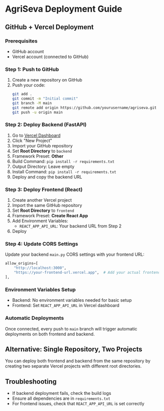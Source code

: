 # AgriSeva Deployment Guide

## GitHub + Vercel Deployment

### Prerequisites
- GitHub account
- Vercel account (connected to GitHub)

### Step 1: Push to GitHub
1. Create a new repository on GitHub
2. Push your code:
   ```bash
   git add .
   git commit -m "Initial commit"
   git branch -M main
   git remote add origin https://github.com/yourusername/agriseva.git
   git push -u origin main
   ```

### Step 2: Deploy Backend (FastAPI)
1. Go to [Vercel Dashboard](https://vercel.com/dashboard)
2. Click "New Project"
3. Import your GitHub repository
4. Set **Root Directory** to `backend`
5. Framework Preset: **Other**
6. Build Command: `pip install -r requirements.txt`
7. Output Directory: Leave empty
8. Install Command: `pip install -r requirements.txt`
9. Deploy and copy the backend URL

### Step 3: Deploy Frontend (React)
1. Create another Vercel project
2. Import the same GitHub repository
3. Set **Root Directory** to `frontend`
4. Framework Preset: **Create React App**
5. Add Environment Variables:
   - `REACT_APP_API_URL`: Your backend URL from Step 2
6. Deploy

### Step 4: Update CORS Settings
Update your backend `main.py` CORS settings with your frontend URL:
```python
allow_origins=[
    "http://localhost:3000",
    "https://your-frontend-url.vercel.app",  # Add your actual frontend URL
],
```

### Environment Variables Setup
- Backend: No environment variables needed for basic setup
- Frontend: Set `REACT_APP_API_URL` in Vercel dashboard

### Automatic Deployments
Once connected, every push to `main` branch will trigger automatic deployments on both frontend and backend.

## Alternative: Single Repository, Two Projects
You can deploy both frontend and backend from the same repository by creating two separate Vercel projects with different root directories.

## Troubleshooting
- If backend deployment fails, check the build logs
- Ensure all dependencies are in `requirements.txt`
- For frontend issues, check that `REACT_APP_API_URL` is set correctly
